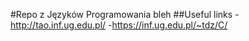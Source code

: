#Repo z Języków Programowania
bleh
##Useful links
-http://tao.inf.ug.edu.pl/
-https://inf.ug.edu.pl/~tdz/C/
